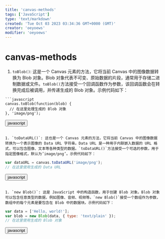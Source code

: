```yaml
---
title: 'canvas-methods'
tags: ['JavaScript']
type: 'text/markdown'
created: 'Tue Oct 03 2023 03:34:36 GMT+0000 (GMT)'
creator: 'oeyoews'
modifier: 'oeyoews'
---
```


# canvas-methods

1. `toBlob()`: 这是一个 Canvas 元素的方法，它将当前 Canvas 中的图像数据转换为 Blob 对象。Blob 对象代表不可变、原始数据的片段，通常用于存储二进制数据或文件。`toBlob()`方法接受一个回调函数作为参数，该回调函数会在转换完成后被调用，并传递生成的 Blob 对象。示例代码如下：

```
```javascript
canvas.toBlob(function(blob) {
  // 在这里处理生成的 Blob 对象
}, 'image/png');
```

<button>javascript</button>
```

1. `toDataURL()`: 这也是一个 Canvas 元素的方法，它将当前 Canvas 中的图像数据转换为一个表示图像的 Data URL 字符串。Data URL 是一种用于内联嵌入数据的 URL 格式，可以包含图像、文本等各种类型的数据。`toDataURL()`方法接受一个可选的参数，用于指定图像格式，默认为’image/png’。示例代码如下：

```
```javascript
var dataURL = canvas.toDataURL('image/png');
// 在这里使用生成的 Data URL
```

<button>javascript</button>
```

1. `new Blob()`: 这是 JavaScript 中的构造函数，用于创建 Blob 对象。Blob 对象可以包含任意类型的数据，例如图像、音频、视频等。`new Blob()`接受一个数组作为参数，数组中的每个元素是要包含在 Blob 中的数据块。示例代码如下：

```
```javascript
var data = ['Hello, world!'];
var blob = new Blob(data, { type: 'text/plain' });
// 在这里使用生成的 Blob 对象
```

<button>javascript</button>
```

